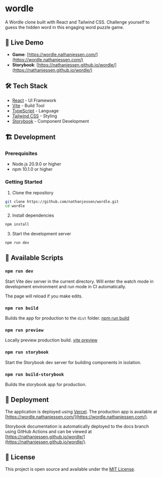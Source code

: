 # wordle

A Wordle clone built with React and Tailwind CSS. Challenge yourself to guess the hidden word in this engaging word puzzle game.

## 🚀 Live Demo

- **Game**: [https://wordle.nathanjessen.com/](https://wordle.nathanjessen.com/)
- **Storybook**: [https://nathanjessen.github.io/wordle/](https://nathanjessen.github.io/wordle/)

## 🛠️ Tech Stack

- [React](https://reactjs.org/) - UI Framework
- [Vite](https://vitejs.dev/) - Build Tool
- [TypeScript](https://www.typescriptlang.org/) - Language
- [Tailwind CSS](https://tailwindcss.com/) - Styling
- [Storybook](https://storybook.js.org/) - Component Development

## 🏗️ Development

### Prerequisites

- Node.js 20.9.0 or higher
- npm 10.1.0 or higher

### Getting Started

1. Clone the repository
```bash
git clone https://github.com/nathanjessen/wordle.git
cd wordle
```

2. Install dependencies
```bash
npm install
```

3. Start the development server
```bash
npm run dev
```

## 📜 Available Scripts

### `npm run dev`

Start Vite dev server in the current directory. Will enter the watch mode in development environment and run mode in CI automatically.

The page will reload if you make edits.

### `npm run build`

Builds the app for production to the `dist` folder. [npm run build](https://vitejs.dev/guide/cli.html#build)

### `npm run preview`

Locally preview production build. [vite preview](https://vitejs.dev/guide/cli.html#vite-preview)

### `npm run storybook`

Start the Storybook dev server for building components in isolation.

### `npm run build-storybook`

Builds the storybook app for production.

## 🚀 Deployment

The application is deployed using [Vercel](https://vercel.com). The production app is available at [https://wordle.nathanjessen.com/](https://wordle.nathanjessen.com/).

Storybook documentation is automatically deployed to the docs branch using GitHub Actions and can be viewed at [https://nathanjessen.github.io/wordle/](https://nathanjessen.github.io/wordle/).

## 📝 License

This project is open source and available under the [MIT License](LICENSE).
